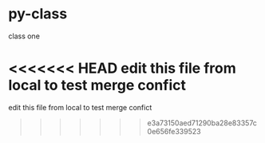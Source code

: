# py-class
class one

<<<<<<< HEAD
edit this file from local to test merge confict  
=======
edit this file from local to test merge confict
>>>>>>> e3a73150aed71290ba28e83357c0e656fe339523
